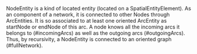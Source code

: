 NodeEntity is a kind of located entity (located on a SpatialEntityElement).
As an component of a network, it is connected to other Nodes through ArcEntities.
It is so associated to at least one oriented ArcEntity as startNode or endNode of this arc.
A node knows all the incoming arcs it belongs to (#incomingArcs) as well as the outgoing arcs (#outgoingArcs).
Thus, by recursivity, a NodeEntity is connected to an oriented graph (#fullNetwork).


